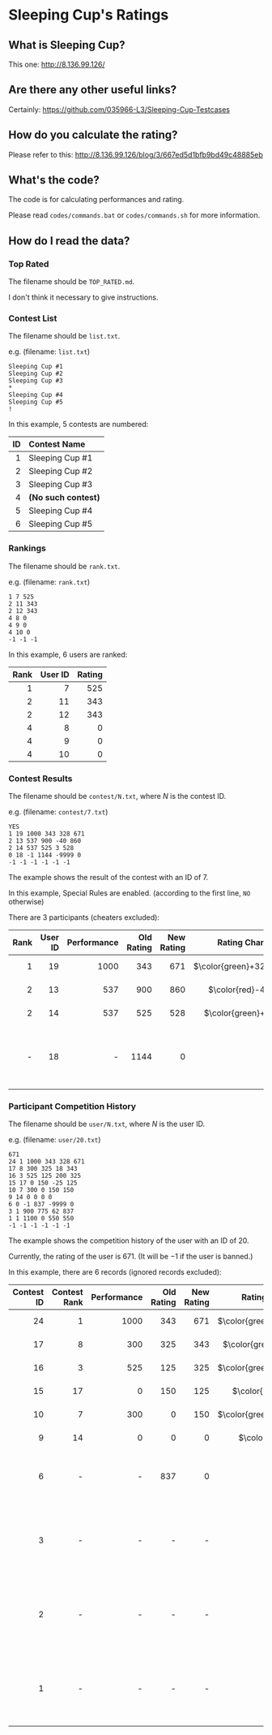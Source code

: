 # Sleeping Cup's Ratings

## What is Sleeping Cup?

This one: <http://8.136.99.126/>

## Are there any other useful links?

Certainly: <https://github.com/035966-L3/Sleeping-Cup-Testcases>

## How do you calculate the rating?

Please refer to this: <http://8.136.99.126/blog/3/667ed5d1bfb9bd49c48885eb>

## What's the code?

The code is for calculating performances and rating.

Please read `codes/commands.bat` or `codes/commands.sh` for more information.

## How do I read the data?

### Top Rated

The filename should be `TOP_RATED.md`.

I don't think it necessary to give instructions.

### Contest List

The filename should be `list.txt`.

e.g. (filename: `list.txt`)

```plain
Sleeping Cup #1
Sleeping Cup #2
Sleeping Cup #3
*
Sleeping Cup #4
Sleeping Cup #5
!
```

In this example, $5$ contests are numbered:

| ID | Contest Name |
| -: | :- |
| $1$ | Sleeping Cup #1 |
| $2$ | Sleeping Cup #2 |
| $3$ | Sleeping Cup #3 |
| $4$ | **(No such contest)** |
| $5$ | Sleeping Cup #4 |
| $6$ | Sleeping Cup #5 |

### Rankings

The filename should be `rank.txt`.

e.g. (filename: `rank.txt`)

```plain
1 7 525
2 11 343
2 12 343
4 8 0
4 9 0
4 10 0
-1 -1 -1
```

In this example, $6$ users are ranked:

| Rank | User ID | Rating |
| -: | -: | -: |
| $1$ | $7$ | $525$ |
| $2$ | $11$ | $343$ |
| $2$ | $12$ | $343$ |
| $4$ | $8$ | $0$ |
| $4$ | $9$ | $0$ |
| $4$ | $10$ | $0$ |

### Contest Results

The filename should be `contest/N.txt`, where $N$ is the contest ID.

e.g. (filename: `contest/7.txt`)

```plain
YES
1 19 1000 343 328 671
2 13 537 900 -40 860
2 14 537 525 3 528
0 18 -1 1144 -9999 0
-1 -1 -1 -1 -1 -1
```

The example shows the result of the contest with an ID of $7$.

In this example, Special Rules are enabled. (according to the first line, `NO` otherwise)

There are $3$ participants (cheaters excluded):

| Rank | User ID | Performance | Old Rating | New Rating | Rating Change | Status |
| -: | -: | -: | -: | -: | -: | :- |
| $1$ | $19$ | $1000$ | $343$ | $671$ | $\color{green}+328$ | Everying is fine. |
| $2$ | $13$ | $537$ | $900$ | $860$ | $\color{red}-40$ | Everying is fine. |
| $2$ | $14$ | $537$ | $525$ | $528$ | $\color{green}+3$ | Everying is fine. |
| - | $18$ | - | $1144$ | $0$ | - | **He cheated. His rating is set to $\bf{0}$.** |

### Participant Competition History

The filename should be `user/N.txt`, where $N$ is the user ID.

e.g. (filename: `user/20.txt`)

```plain
671
24 1 1000 343 328 671
17 8 300 325 18 343
16 3 525 125 200 325
15 17 0 150 -25 125
10 7 300 0 150 150
9 14 0 0 0 0
6 0 -1 837 -9999 0
3 1 900 775 62 837
1 1 1100 0 550 550
-1 -1 -1 -1 -1 -1
```

The example shows the competition history of the user with an ID of $20$.

Currently, the rating of the user is $671$. (It will be $-1$ if the user is banned.)

In this example, there are $6$ records (ignored records excluded):

| Contest ID | Contest Rank | Performance | Old Rating | New Rating | Rating Change | Status |
| -: | -: | -: | -: | -: | -: | :- |
| $24$ | $1$ | $1000$ | $343$ | $671$ | $\color{green}+328$ | Everying is fine. |
| $17$ | $8$ | $300$ | $325$ | $343$ | $\color{green}+18$ | Everying is fine. |
| $16$ | $3$ | $525$ | $125$ | $325$ | $\color{green}+200$ | Everying is fine. |
| $15$ | $17$ | $0$ | $150$ | $125$ | $\color{red}-25$ | Everying is fine. |
| $10$ | $7$ | $300$ | $0$ | $150$ | $\color{green}+150$ | Everying is fine. |
| $9$ | $14$ | $0$ | $0$ | $0$ | $\color{gray}0$ | Everying is fine. |
| $6$ | - | - | $837$ | $0$ | - | **He cheated. His rating is set to $\bf{0}$.** |
| $3$ | - | - | - | - | - | **This record is ignored because of the punishment for cheating.** |
| $2$ | - | - | - | - | - | **This record is ignored because of the punishment for cheating.** |
| $1$ | - | - | - | - | - | **This record is ignored because of the punishment for cheating.** |
